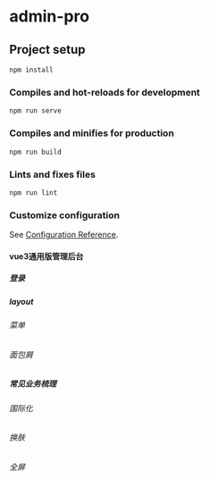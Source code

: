 # admin-pro

## Project setup
```
npm install
```

### Compiles and hot-reloads for development
```
npm run serve
```

### Compiles and minifies for production
```
npm run build
```

### Lints and fixes files
```
npm run lint
```

### Customize configuration
See [Configuration Reference](https://cli.vuejs.org/config/).





#### vue3通用版管理后台



##### 登录

##### layout

###### 菜单

###### 面包屑

##### 常见业务梳理

###### 国际化

###### 换肤

###### 全屏